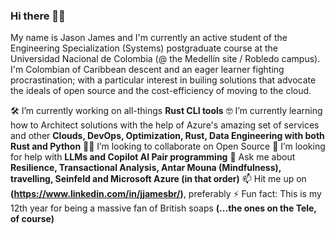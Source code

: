 ### Hi there 👋🏾

My name is Jason James and I'm currently an active student of the Engineering Specialization (Systems) postgraduate course at the Universidad Nacional de Colombia (@ the Medellín site / Robledo campus). I'm Colombian of Caribbean descent and an eager learner fighting procrastination; with a particular interest in builing solutions that advocate the ideals of open source and the cost-efficiency of moving to the cloud.

🛠️ I’m currently working on all-things **Rust CLI tools**
🤓 I’m currently learning how to Architect solutions with the help of Azure's amazing set of services and other **Clouds, DevOps, Optimization, Rust, Data Engineering with both Rust and Python**
🤝🏾 I’m looking to collaborate on Open Source
🤔 I’m looking for help with **LLMs and Copilot AI Pair programming**
💬 Ask me about **Resilience, Transactional Analysis, Antar Mouna (Mindfulness), travelling, Seinfeld and Microsoft Azure (in that order)**
📫 Hit me up on **(https://www.linkedin.com/in/jjamesbr/)**, preferably
⚡ Fun fact: This is my 12th year for being a massive fan of British soaps **(...the ones on the Tele, of course)**

